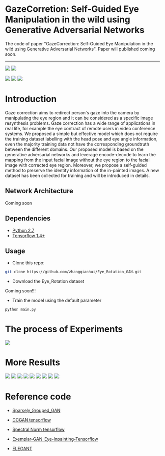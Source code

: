 # GazeCorretion: Self-Guided Eye Manipulation in the wild using Generative Adversarial Networks
The code of paper "GazeCorrection: Self-Guided Eye Manipulation in the wild using Generative Adversarial Networks". Paper will published coming soon.

--------------------------------------------

![](img/t_input2.jpg)
![](img/t_output2.jpg)

![](img/gif/gif1/age.gif)
![](img/gif/gif2/age.gif)
![](img/gif/gif3/age.gif)

# Introduction

Gaze correction aims to redirect person's gaze into the camera by manipulating the eye region and it can be considered 
as a specific image resynthesis problems. Gaze correction has a wide range of applications in real life, for example the eye contract of
remote users in video conference systems. We proposed a simple but effective model which does not require the training dataset labelling with 
the head pose and eye angle information, even the majority training data not have the corresponding groundtruth between the different domains. Our proposed model is based on the generative adversarial networks
 and leverage encode-decode to learn the mapping from
the input facial image without the eye region to the facial image with corrected eye region.
Moreover, we propose a self-guided method to preserve the identity information of the in-painted images.
A new dataset has been collected for training and will be introduced in details.

## Network Architecture

Coming soon

## 

## Dependencies
* [Python 2.7](https://www.python.org/download/releases/2.7/)
* [Tensorflow 1.4+](https://github.com/tensorflow/tensorflow)


## Usage

- Clone this repo:
```bash
git clone https://github.com/zhangqianhui/Eye_Rotation_GAN.git
```
- Download the Eye_Rotation dataset

Coming soon!!!

- Train the model using the default parameter
```bash
python main.py 
```


# The process of Experiments

![](img/output.jpg)

# More Results

![](img/gif/gif4/age.gif)
![](img/gif/gif5/age.gif)
![](img/gif/gif6/age.gif)
![](img/gif/gif7/age.gif)
![](img/gif/gif8/age.gif)
![](img/gif/gif9/age.gif)
![](img/gif/gif10/age.gif)
![](img/gif/gif11/age.gif)
![](img/gif/age.gif)
            
# Reference code

- [Sparsely_Grouped_GAN](https://github.com/zhangqianhui/Sparsely-Grouped-GAN)

- [DCGAN tensorflow](https://github.com/carpedm20/DCGAN-tensorflow)

- [Spectral Norm tensorflow](https://github.com/taki0112/Spectral_Normalization-Tensorflow)

- [Exemplar-GAN-Eye-Inpainting-Tensorflow](https://github.com/zhangqianhui/Exemplar-GAN-Eye-Inpainting-Tensorflow.git)

- [ELEGANT](https://github.com/Prinsphield/ELEGANT)
